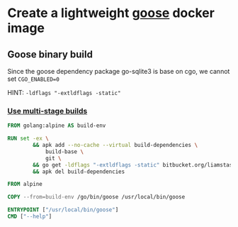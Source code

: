 # Create a lightweight [goose](https://bitbucket.org/liamstask/goose) docker image

## Goose binary build
Since the goose dependency package go-sqlite3 is base on cgo, we cannot set `CGO_ENABLED=0`

HINT: `-ldflags "-extldflags -static"`

### [Use multi-stage builds](https://docs.docker.com/develop/develop-images/multistage-build/)
```Dockerfile
FROM golang:alpine AS build-env

RUN set -ex \
        && apk add --no-cache --virtual build-dependencies \
            build-base \
            git \
        && go get -ldflags "-extldflags -static" bitbucket.org/liamstask/goose/cmd/goose \
        && apk del build-dependencies

FROM alpine

COPY --from=build-env /go/bin/goose /usr/local/bin/goose

ENTRYPOINT ["/usr/local/bin/goose"]
CMD ["--help"]

```

